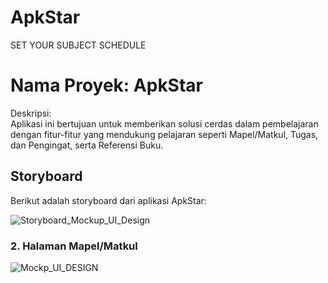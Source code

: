# ApkStar
SET YOUR SUBJECT SCHEDULE
# Nama Proyek: ApkStar

Deskripsi:  
Aplikasi ini bertujuan untuk memberikan solusi cerdas dalam pembelajaran dengan fitur-fitur yang mendukung pelajaran seperti Mapel/Matkul, Tugas, dan Pengingat, serta Referensi Buku.

## Storyboard

Berikut adalah storyboard dari aplikasi ApkStar:

![Storyboard_Mockup_UI_Design](https://www.figma.com/design/kGLJAbfKpkbNbDPSGd12AC/MOCKUP-%26-UI-DESIGN-APKSTAR---RIYADI---312310262---TI.23.C4---UPB?node-id=44-44&node-type=canvas&t=5ZtjveGBPMQIlDJ2-0)


### 2. Halaman Mapel/Matkul
![Mockp_UI_DESIGN](url_gambar_mapel)


